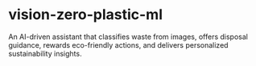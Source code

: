 # vision-zero-plastic-ml
An AI-driven assistant that classifies waste from images, offers disposal guidance, rewards eco-friendly actions, and delivers personalized sustainability insights.

